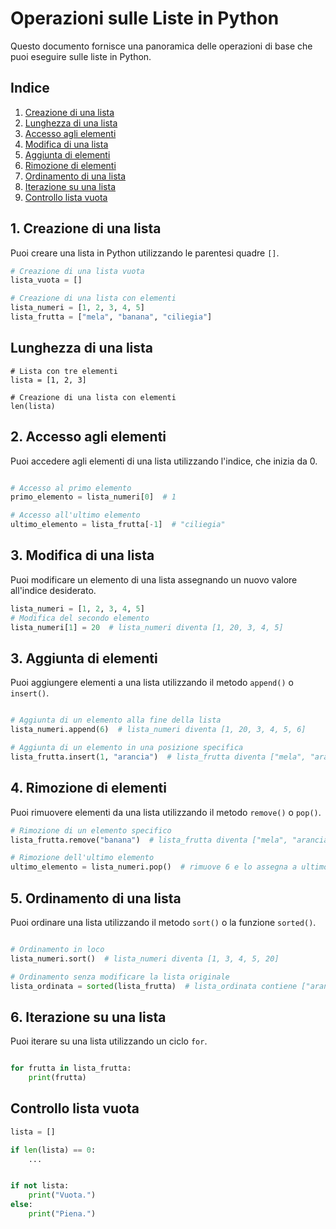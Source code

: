 # Operazioni sulle Liste in Python

Questo documento fornisce una panoramica delle operazioni di base che puoi eseguire sulle liste in Python.

## Indice
1. [Creazione di una lista](#1-creazione-di-una-lista)
2. [Lunghezza di una lista](#lunghezza-di-una-lista)
2. [Accesso agli elementi](#2-accesso-agli-elementi)
3. [Modifica di una lista](#3-modifica-di-una-lista)
4. [Aggiunta di elementi](#4-aggiunta-di-elementi)
5. [Rimozione di elementi](#5-rimozione-di-elementi)
6. [Ordinamento di una lista](#6-ordinamento-di-una-lista)
7. [Iterazione su una lista](#7-iterazione-su-una-lista)
8. [Controllo lista vuota](#7-iterazione-su-una-lista)

## 1. Creazione di una lista

Puoi creare una lista in Python utilizzando le parentesi quadre `[]`.

```python
# Creazione di una lista vuota
lista_vuota = []

# Creazione di una lista con elementi
lista_numeri = [1, 2, 3, 4, 5]
lista_frutta = ["mela", "banana", "ciliegia"]
```
## Lunghezza di una lista
```
# Lista con tre elementi
lista = [1, 2, 3]

# Creazione di una lista con elementi
len(lista)
```

## 2. Accesso agli elementi

Puoi accedere agli elementi di una lista utilizzando l'indice, che inizia da 0.

```python

# Accesso al primo elemento
primo_elemento = lista_numeri[0]  # 1

# Accesso all'ultimo elemento
ultimo_elemento = lista_frutta[-1]  # "ciliegia"
```

## 3. Modifica di una lista

Puoi modificare un elemento di una lista assegnando un nuovo valore all'indice desiderato.

```python
lista_numeri = [1, 2, 3, 4, 5]
# Modifica del secondo elemento
lista_numeri[1] = 20  # lista_numeri diventa [1, 20, 3, 4, 5]
```

## 3. Aggiunta di elementi

Puoi aggiungere elementi a una lista utilizzando il metodo `append()` o `insert()`.

```python

# Aggiunta di un elemento alla fine della lista
lista_numeri.append(6)  # lista_numeri diventa [1, 20, 3, 4, 5, 6]

# Aggiunta di un elemento in una posizione specifica
lista_frutta.insert(1, "arancia")  # lista_frutta diventa ["mela", "arancia", "banana", "ciliegia"]
```


## 4. Rimozione di elementi

Puoi rimuovere elementi da una lista utilizzando il metodo `remove()` o `pop()`.


```python
# Rimozione di un elemento specifico
lista_frutta.remove("banana")  # lista_frutta diventa ["mela", "arancia", "ciliegia"]

# Rimozione dell'ultimo elemento
ultimo_elemento = lista_numeri.pop()  # rimuove 6 e lo assegna a ultimo_elemento
```

## 5. Ordinamento di una lista

Puoi ordinare una lista utilizzando il metodo `sort()` o la funzione `sorted()`.

```python

# Ordinamento in loco
lista_numeri.sort()  # lista_numeri diventa [1, 3, 4, 5, 20]

# Ordinamento senza modificare la lista originale
lista_ordinata = sorted(lista_frutta)  # lista_ordinata contiene ["arancia", "ciliegia", "mela"]
```

## 6. Iterazione su una lista

Puoi iterare su una lista utilizzando un ciclo `for`.

```python

for frutta in lista_frutta:
    print(frutta)
```

## Controllo lista vuota

```python
lista = []

if len(lista) == 0:
    ...


if not lista:
    print("Vuota.")
else:
    print("Piena.")
```